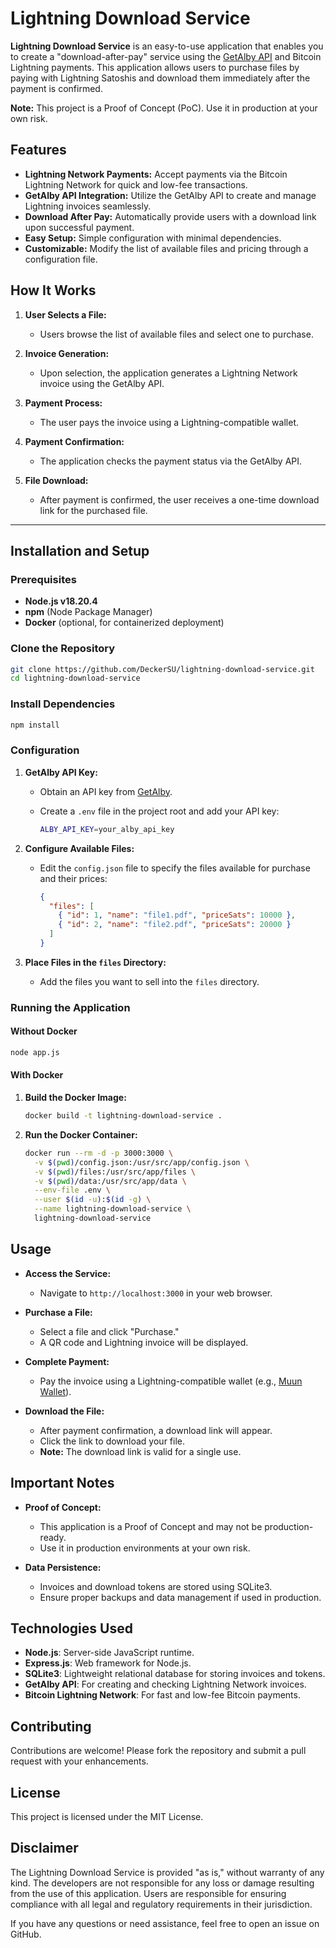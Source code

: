 # Lightning Download Service

**Lightning Download Service** is an easy-to-use application that enables you to create a "download-after-pay" service using the [GetAlby API](https://getalby.com/) and Bitcoin Lightning payments. This application allows users to purchase files by paying with Lightning Satoshis and download them immediately after the payment is confirmed.

**Note:** This project is a Proof of Concept (PoC). Use it in production at your own risk.

## Features

- **Lightning Network Payments:** Accept payments via the Bitcoin Lightning Network for quick and low-fee transactions.
- **GetAlby API Integration:** Utilize the GetAlby API to create and manage Lightning invoices seamlessly.
- **Download After Pay:** Automatically provide users with a download link upon successful payment.
- **Easy Setup:** Simple configuration with minimal dependencies.
- **Customizable:** Modify the list of available files and pricing through a configuration file.

## How It Works

1. **User Selects a File:**
   - Users browse the list of available files and select one to purchase.

2. **Invoice Generation:**
   - Upon selection, the application generates a Lightning Network invoice using the GetAlby API.

3. **Payment Process:**
   - The user pays the invoice using a Lightning-compatible wallet.

4. **Payment Confirmation:**
   - The application checks the payment status via the GetAlby API.

5. **File Download:**
   - After payment is confirmed, the user receives a one-time download link for the purchased file.

---

## Installation and Setup

### Prerequisites

- **Node.js v18.20.4**
- **npm** (Node Package Manager)
- **Docker** (optional, for containerized deployment)

### Clone the Repository

```bash
git clone https://github.com/DeckerSU/lightning-download-service.git
cd lightning-download-service
```

### Install Dependencies

```bash
npm install
```

### Configuration

1. **GetAlby API Key:**
   - Obtain an API key from [GetAlby](https://getalby.com/).
   - Create a `.env` file in the project root and add your API key:

     ```bash
     ALBY_API_KEY=your_alby_api_key
     ```

2. **Configure Available Files:**
   - Edit the `config.json` file to specify the files available for purchase and their prices:

     ```json
     {
       "files": [
         { "id": 1, "name": "file1.pdf", "priceSats": 10000 },
         { "id": 2, "name": "file2.pdf", "priceSats": 20000 }
       ]
     }
     ```

3. **Place Files in the `files` Directory:**
   - Add the files you want to sell into the `files` directory.

### Running the Application

#### Without Docker

```bash
node app.js
```

#### With Docker

1. **Build the Docker Image:**

   ```bash
   docker build -t lightning-download-service .
   ```

2. **Run the Docker Container:**

   ```bash
   docker run --rm -d -p 3000:3000 \
     -v $(pwd)/config.json:/usr/src/app/config.json \
     -v $(pwd)/files:/usr/src/app/files \
     -v $(pwd)/data:/usr/src/app/data \
     --env-file .env \
     --user $(id -u):$(id -g) \
     --name lightning-download-service \
     lightning-download-service
   ```

## Usage

- **Access the Service:**
  - Navigate to `http://localhost:3000` in your web browser.

- **Purchase a File:**
  - Select a file and click "Purchase."
  - A QR code and Lightning invoice will be displayed.

- **Complete Payment:**
  - Pay the invoice using a Lightning-compatible wallet (e.g., [Muun Wallet](https://muun.com/)).

- **Download the File:**
  - After payment confirmation, a download link will appear.
  - Click the link to download your file.
  - **Note:** The download link is valid for a single use.


## Important Notes

- **Proof of Concept:**
  - This application is a Proof of Concept and may not be production-ready.
  - Use it in production environments at your own risk.

- **Data Persistence:**
  - Invoices and download tokens are stored using SQLite3.
  - Ensure proper backups and data management if used in production.

## Technologies Used

- **Node.js**: Server-side JavaScript runtime.
- **Express.js**: Web framework for Node.js.
- **SQLite3**: Lightweight relational database for storing invoices and tokens.
- **GetAlby API**: For creating and checking Lightning Network invoices.
- **Bitcoin Lightning Network**: For fast and low-fee Bitcoin payments.

## Contributing

Contributions are welcome! Please fork the repository and submit a pull request with your enhancements.

## License

This project is licensed under the MIT License.

## Disclaimer

The Lightning Download Service is provided "as is," without warranty of any kind. The developers are not responsible for any loss or damage resulting from the use of this application. Users are responsible for ensuring compliance with all legal and regulatory requirements in their jurisdiction.

If you have any questions or need assistance, feel free to open an issue on GitHub.
